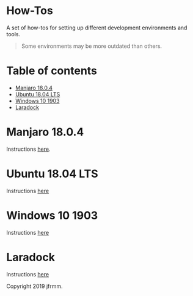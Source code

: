# How-Tos

A set of how-tos for setting up different development environments and tools.

> Some environments may be more outdated than others.

# Table of contents
- [Manjaro 18.0.4](#manjaro-18.0.4)
- [Ubuntu 18.04 LTS](#ubuntu-18.04-lts)
- [Windows 10 1903](#windows-10-1903)
- [Laradock](#laradock)

# Manjaro 18.0.4

Instructions [here](./MANJARO-18.0.4.md).

# Ubuntu 18.04 LTS

Instructions [here](./UBUNTU-18.04-LTS.md)

# Windows 10 1903

Instructions [here](./WINDOWS-10-1903.md)

# Laradock

Instructions [here](./LARADOCK.md)

Copyright 2019 jfrmm.